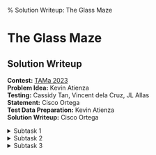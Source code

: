 % Solution Writeup: The Glass Maze


# The Glass Maze  
## Solution Writeup

**Contest:** [TAMa 2023](https://noi.ph/tama-2023/)  
**Problem Idea:** Kevin Atienza  
**Testing:** Cassidy Tan, Vincent dela Cruz, JL Allas  
**Statement:** Cisco Ortega  
**Test Data Preparation:** Kevin Atienza  
**Solution Writeup:** Cisco Ortega  



<details class="editorial-section"><summary class="h2">Subtask 1</summary>

<div class="remarks">
*Construction ongoing!* &nbsp;&nbsp; &#127959; &#128679; &#128679; &#128679; &#128679; &#128679; &#128679; &#128679; &#128679; &#128679; &#128679; &#128679; &#129521;
</div>

First of all, generate the entire grid $b$ by just plugging and chugging using the formula.  Use something like Python's `pow` function, or even Wolfram Alpha if you insist on doing the first subtask by hand.

From now on, let's call $W(i_s, j_s, i_t, j_t)$ the _best weak link_ between the two squares.  The weak link along any path is the _minimum_ grid value along that path.  We also say $s = (i_s, j_s)$ and $t = (i_t, j_t)$ to reduce clutter.

Consider a somewhat philosophical question: Why include the weak link at all in our path?  Why not only pick stronger tiles?  The answer must be, then, that we used the weakest link because we had no choice _but_ to use it.

So, let's endeavor to only use the strongest tiles for as long as we can help it, only choosing to use weaker tiles when it's clearly impossible with only stronger tiles, and our hand is forced. For two tiles $s$ and $t$, here is how we find their best weak link.

For each tile in the grid, call it either "to-be-used" or "to-be-avoided"; initialize all tiles to "to-be-avoided".  We say that $s$ and $t$ are  **connected** if there exists an NSEW-path between them that only uses to-be-used tiles; for now, let's not worry about how to determine connectivity with a program, since it's something that should be "clear to see" with your human eyes.  For example, in the example on the left, $(1, 2)$ and $(3, 4)$ are connected, but on the example on the right, they are not.

TODO

Our goal is to now to try to connect $s$ and $t$ while prioritizing the use of the strongest tiles.

- Start by setting $s$ and $t$ themselves as to-be-used (since any path between them necessarily includes $s$ and $t$ themselves).  Are they already connected? If so, we're done.
- If not, prioritize the strongest tile and set it as to-be-used.  Are $s$ and $t$ connected now?  If so, we're done.
- If not, prioritize the next strongest tile and set it as to-be-used.  Are $s$ and $t$ connected now?  If so, we're done.
- If not, prioritize the _next_ strongest tile and set it as to-be-used.  Are $s$ and $t$ connected now?  If so, we're done.
- ...

Repeat this until $s$ and $t$ do become connected.  The best weak link will be the value of the tile that caused $s$ and $t$ to be connected.  Its optimality comes from the fact that it is _necessary_---we showed that it is impossible to get from $s$ to $t$ using only stronger tiles.

Note that there is a bit of an edge case: technically, the weakest link is either the connecting tile _or one of $s$ and $t$ themselves_ if they happen to be weaker than it.  An easy way to fix the edge case is to just take the min grid value of $(s, t, \text{necessary connecting tile})$ when we exit.  An alternative fix is to modify the first step as follows:

- Start by setting $s$ and $t$ themselves as to-be-used, **along with all other tiles that are stronger than $s$ or $t$** (since we're forced into using $s$ and $t$ already anyway, these tiles can never make the solution worse).

In either case, just conducting this process for all $(s, t)$ pairs allows us to solve the problem for $n=4$ by hand, with a bit of effort (definitely with the help of a calculator or spreadsheet, though).

</details>



<details class="editorial-section"><summary class="h2">Subtask 2</summary>

<div class="remarks">
*Construction ongoing!* &nbsp;&nbsp; &#127959; &#128679; &#128679; &#128679; &#128679; &#128679; &#128679; &#128679; &#128679; &#128679; &#128679; &#128679; &#129521;
</div>

When $n=12$, it is far too tedious to solve by hand.  Therefore, we can just use a computer and ask it to do the computation for us.  The previously described solution is pretty straightforward to directly translate into code, with **one exception**: determining if $s$ and $t$ are connected in the grid's current state.

To solve this, we turn to a standard algorithm such as **breadth first search** or **depth first search**, often called BFS or DFS in the community.  You can discover this by literally Googling "how check when two tiles in grid are connected".  Here is a screenshot of when I did; the StackOverflow link directly mentions DFS.  Now that you know the keyword, you can seek out a dedicated beginner-friendly tutorial for it (and there are many online).  May I recommend this one tutorial (TODO HYPERLINK), written by NOI.PH?

Anyway, there are $n^4 - n^2$ pairs of start and target tiles.  In each one, we perform a DFS/BFS up to $n^2$ times, once whenever we insert the next strongest tile in the grid and want to check connectivity again.  Finally, each DFS or BFS takes on the order of $\approx n^2$ operations.  

In conclusion, we have established an upper bound: our solution takes _at most_ $(n^4 - n^2) \times n^2 \times n^2$ operations (probably less, since we might achieve connectedness after a few insertions).  If you plug in $n=12$, we get a number whose order of magnitude is $\approx 10^8$, so our solution shouldn't take more than a few seconds to terminate.

</details>



<details class="editorial-section"><summary class="h2">Subtask 3</summary>

<div class="remarks">
*Construction ongoing!* &nbsp;&nbsp; &#127959; &#128679; &#128679; &#128679; &#128679; &#128679; &#128679; &#128679; &#128679; &#128679; &#128679; &#128679; &#129521;
</div>

</details>



